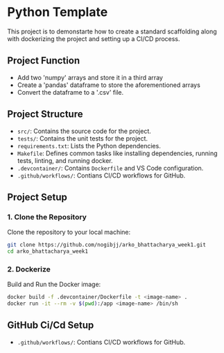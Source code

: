 # Python Template

This project is to demonstarte how to create a standard scaffolding along with dockerizing the project and setting up a CI/CD process.

## Project Function
- Add two 'numpy' arrays and store it in a third array
- Create a 'pandas' dataframe to store the aforementioned arrays
- Convert the dataframe to a '.csv' file.

## Project Structure

- `src/`: Contains the source code for the project.
- `tests/`: Contains the unit tests for the project.
- `requirements.txt`: Lists the Python dependencies.
- `Makefile`: Defines common tasks like installing dependencies, running tests, linting, and running docker.
- `.devcontainer/`: Contains `Dockerfile` and VS Code configuration.
- `.github/workflows/`: Contians CI/CD workflows for GitHub.

## Project Setup
### 1. Clone the Repository

Clone the repository to your local machine:

```bash
git clone https://github.com/nogibjj/arko_bhattacharya_week1.git
cd arko_bhattacharya_week1
```
### 2. Dockerize

Build and Run the Docker image:

```bash
docker build -f .devcontainer/Dockerfile -t <image-name> .
docker run -it --rm -v $(pwd):/app <image-name> /bin/sh
```

## GitHub Ci/Cd Setup
- `.github/workflows/`: Contians CI/CD workflows for GitHub.
  





